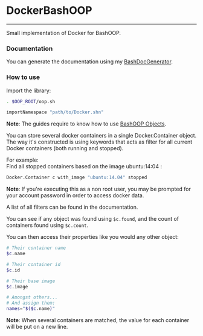 # DockerBashOOP
---

Small implementation of Docker for BashOOP.

### Documentation

You can generate the documentation using my [BashDocGenerator](https://git.ad5001.eu/Ad5001/BashDocGenerator).

### How to use

Import the library:
```bash
. $OOP_ROOT/oop.sh

importNamespace "path/to/Docker.shn"
```

**Note**: The guides require to know how to use [BashOOP Objects](https://git.ad5001.eu/Ad5001/BashOOP).

You can store several docker containers in a single Docker.Container object.    
The way it's constructed is using keywords that acts as filter for all current Docker containers (both running and stopped).

For example:    
Find all stopped containers based on the image ubuntu:14:04 :
```bash
Docker.Container c with_image "ubuntu:14.04" stopped
```
**Note**: If you're executing this as a non root user, you may be prompted for your account password in order to access docker data.

A list of all filters can be found in the documentation.

You can see if any object was found using `$c.found`, and the count of containers found using `$c.count`.

You can then access their properties like you would any other object:
```bash
# Their container name
$c.name

# Their container id
$c.id

# Their base image
$c.image

# Amongst others...
# And assign them:
names="$($c.name)"
```

**Note**: When several containers are matched, the value for each container will be put on a new line.
